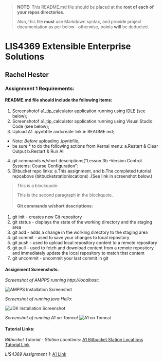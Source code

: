 > **NOTE:** This README.md file should be placed at the **root of each of your repos directories.**
>
>Also, this file **must** use Markdown syntax, and provide project documentation as per below--otherwise, points **will** be deducted.
>

# LIS4369 Extensible Enterprise Solutions

## Rachel Hester

### Assignment 1 Requirements:


#### README.md file should include the following items:

1. Screenshotof a1_tip_calculator application running using IDLE (see below);
2. Screenshotof a1_tip_calculator application running using Visual Studio Code (see below);
3. Upload A1 .ipynbfile andcreate link in README.md;
* Note: *Before* uploading .ipynbfile, 
* be sure * to do the following actions from Kernal menu: 
    a.Restart & Clear Output
    b.Restart & Run All  
4. git commands w/short descriptions(“Lesson 3b -Version Control Systems: Course Configuration”;
5. Bitbucket repo links: a.This assignment, and 
    b.The completed tutorial repoabove (bitbucketstationlocations) .(See link in screenshot below.)
> This is a blockquote.
> 
> This is the second paragraph in the blockquote.
>
> #### Git commands w/short descriptions:

1. git init - creates new Git repository
2. git status - displays the state of the working directory and the staging area
3. git add - adds a change in the working directory to the staging area
4. git commit - used to save your changes to local repository
5. git push - used to upload local repository content to a remote repository
6. git pull - used to fetch and download content from a remote repository and immediately update the local repository to match that content
7. git uncommit - uncommit your last commit in git 

#### Assignment Screenshots:

*Screenshot of AMPPS running http://localhost*:

![AMPPS Installation Screenshot](img/tomcat.png)

*Screenshot of running java Hello*:

![JDK Installation Screenshot](img/jdk_install.png)

*Screenshot of running A1 on Tomcat*
![A1 on Tomcat](img/a1screencap.png)



#### Tutorial Links:

*Bitbucket Tutorial - Station Locations:*
[A1 Bitbucket Station Locations Tutorial Link](https://bitbucket.org/rah18b/bitbucketstationlocations/src/master/ "Bitbucket Station Locations")

*LIS4369 Assignment 1:*
[A1 Link](https://bitbucket.org/rah18b/lis4369/src/master/ "LIS4369 - Assignment 1")

